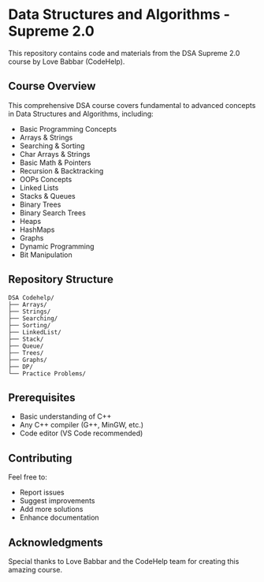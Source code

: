 # Data Structures and Algorithms - Supreme 2.0

This repository contains code and materials from the DSA Supreme 2.0 course by Love Babbar (CodeHelp).

## Course Overview

This comprehensive DSA course covers fundamental to advanced concepts in Data Structures and Algorithms, including:

- Basic Programming Concepts
- Arrays & Strings
- Searching & Sorting
- Char Arrays & Strings
- Basic Math & Pointers
- Recursion & Backtracking
- OOPs Concepts
- Linked Lists
- Stacks & Queues
- Binary Trees
- Binary Search Trees
- Heaps
- HashMaps
- Graphs
- Dynamic Programming
- Bit Manipulation

## Repository Structure

```
DSA Codehelp/
├── Arrays/
├── Strings/
├── Searching/
├── Sorting/
├── LinkedList/
├── Stack/
├── Queue/
├── Trees/
├── Graphs/
├── DP/
└── Practice Problems/
```

## Prerequisites

- Basic understanding of C++
- Any C++ compiler (G++, MinGW, etc.)
- Code editor (VS Code recommended)

## Contributing

Feel free to:
- Report issues
- Suggest improvements
- Add more solutions
- Enhance documentation

## Acknowledgments

Special thanks to Love Babbar and the CodeHelp team for creating this amazing course.
